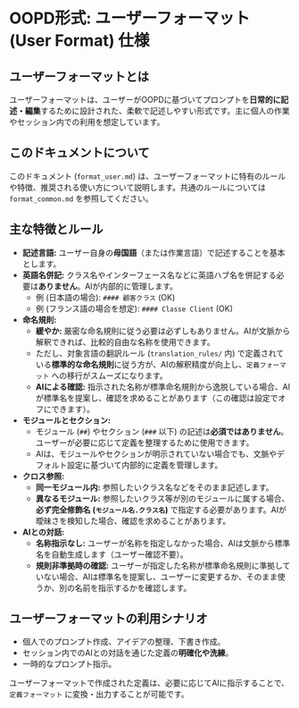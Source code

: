 # OOPD形式: ユーザーフォーマット (User Format) 仕様

## ユーザーフォーマットとは

ユーザーフォーマットは、ユーザーがOOPDに基づいてプロンプトを**日常的に記述・編集**するために設計された、柔軟で記述しやすい形式です。主に個人の作業やセッション内での利用を想定しています。

## このドキュメントについて

このドキュメント (`format_user.md`) は、ユーザーフォーマットに特有のルールや特徴、推奨される使い方について説明します。共通のルールについては `format_common.md` を参照してください。

## 主な特徴とルール

- **記述言語:** ユーザー自身の**母国語**（または作業言語）で記述することを基本とします。
- **英語名併記:** クラス名やインターフェース名などに英語ハブ名を併記する必要は**ありません**。AIが内部的に管理します。
  - 例 (日本語の場合): `#### 顧客クラス` (OK)
  - 例 (フランス語の場合を想定): `#### Classe Client` (OK)
- **命名規則:**
  - **緩やか:** 厳密な命名規則に従う必要は必ずしもありません。AIが文脈から解釈できれば、比較的自由な名称を使用できます。
  - ただし、対象言語の翻訳ルール (`translation_rules/` 内) で定義されている**標準的な命名規則**に従う方が、AIの解釈精度が向上し、`定義フォーマット` への移行がスムーズになります。
  - **AIによる確認:** 指示された名称が標準命名規則から逸脱している場合、AIが標準名を提案し、確認を求めることがあります（この確認は設定でオフにできます）。
- **モジュールとセクション:**
  - モジュール (`##`) やセクション (`###` 以下) の記述は**必須ではありません**。ユーザーが必要に応じて定義を整理するために使用できます。
  - AIは、モジュールやセクションが明示されていない場合でも、文脈やデフォルト設定に基づいて内部的に定義を管理します。
- **クロス参照:**
  - **同一モジュール内:** 参照したいクラス名などをそのまま記述します。
  - **異なるモジュール:** 参照したいクラス等が別のモジュールに属する場合、**必ず完全修飾名 (`モジュール名.クラス名`)** で指定する必要があります。AIが曖昧さを検知した場合、確認を求めることがあります。
- **AIとの対話:**
  - **名称指示なし:** ユーザーが名称を指定しなかった場合、AIは文脈から標準名を自動生成します（ユーザー確認不要）。
  - **規則非準拠時の確認:** ユーザーが指定した名称が標準命名規則に準拠していない場合、AIは標準名を提案し、ユーザーに変更するか、そのまま使うか、別の名前を指示するかを確認します。

## ユーザーフォーマットの利用シナリオ

- 個人でのプロンプト作成、アイデアの整理、下書き作成。
- セッション内でのAIとの対話を通じた定義の**明確化や洗練**。
- 一時的なプロンプト指示。

ユーザーフォーマットで作成された定義は、必要に応じてAIに指示することで、`定義フォーマット` に変換・出力することが可能です。
